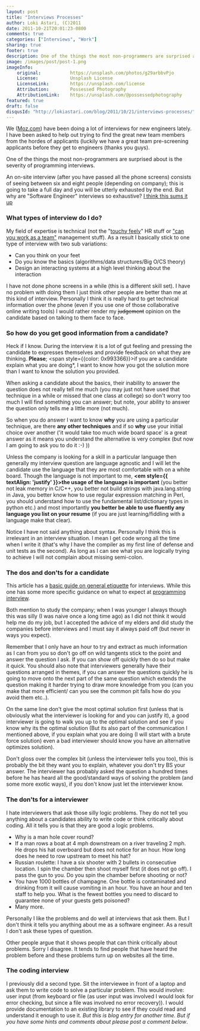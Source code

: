 ```yaml
---
layout: post
title: "Interviews Processes"
author: Loki Astari, (C)2011
date: 2011-10-21T20:01:23-0800
comments: true
categories: ["Interviews", "Work"]
sharing: true
footer: true
description: One of the things the most non-programmers are surprised about is the severity of programming interviews. So why are they so intense?
image: /images/post/post-1.png
imageInfo:
    original:           https://unsplash.com/photos/g29arbbvPjo
    License:            Unsplash License
    LicenseLink:        https://unsplash.com/license
    Attribution:        Possessed Photography
    AttributionLink:    https://unsplash.com/@possessedphotography
featured: true
draft: false
disqusId: "http://lokiastari.com/blog/2011/10/21/interviews-processes/"
---
```


We ([Moz.com](https://Moz.com)) have been doing a lot of interviews for new engineers lately. I have been asked to help out trying to find the great new team members from the hordes of applicants (luckily we have a great team pre-screening applicants before they get to engineers (thanks you guys).

One of the things the most non-programmers are surprised about is the severity of programming interviews.

An on-site interview (after you have passed all the phone screens) consists of seeing between six and eight people (depending on company); this is going to take a full day and you will be utterly exhausted by the end.
But why are "Software Engineer" interviews so exhaustive? [I think this sums it up](https://programmers.stackexchange.com/questions/47778/why-are-sw-engineering-interviews-disproportionately-difficult-vs-research-inte/47784#47784)

### What types of interview do I do?
My field of expertise is technical (not the "[touchy feely](https://blog.sironaconsulting.com/sironasays/2011/03/is-your-hr-manager-more-miss-marple-or-hr-20-fun-infographic.html)" HR stuff or ["can you work as a team"](https://imgur.com/gallery/4D6wd) management stuff). As a result I basically stick to one type of interview with two sub variations:

* Can you think on your feet
 * Do you know the basics (algorithms/data structures/Big O/CS theory)
 * Design an interacting systems at a high level thinking about the interaction

I have not done phone screens in a while (this is a different skill set). I have no problem with doing them I just think other people are better than me at this kind of interview. Personally I think it is really hard to get technical information over the phone (even if you use one of those collaborative online writing tools) I would rather render my ~~judgement~~ opinion on the candidate based on talking to them face to face.

### So how do you get good information from a candidate?
Heck if I know. During the interview it is a lot of gut feeling and pressing the candidate to expresses themselves and provide feedback on what they are thinking. **Please**; <span style={{color: 0x993366}}>if you are a candidate explain what you are doing*</span>, I want to know how you got the solution more than I want to know the solution you provided.

 When asking a candidate about the basics, their inability to answer the question does not really tell me much (you may just not have used that technique in a while or missed that one class at college) so don't worry too much I will find something you can answer; but note, your ability to answer the question only tells me a little more (not much).

So when you do answer I want to know **why** you are using a particular technique, are there **any other techniques** and if so **why** use your initial choice over another ('it would take too much wide board space' is a great answer as it means you understand the alternative is very complex (but now I am going to ask you to do it :-) ))

Unless the company is looking for a skill in a particular language then generally my interview question are language agnostic and I will let the candidate use the language that they are most comfortable with on a white board. Though the language is not important to me, **<em style={{ textAlign: 'justify' }}>the usage of the language is important</em>** (you better not leak memory in C/C++, you better not build strings with java.lang.string in Java, you better know how to use regular expression matching in Perl, you should understand how to use the fundamental list/dictionary types in python etc.) and most importantly **you better be able to use fluently any language you list on your resume** (if you are just learning/fiddling with a language make that clear).

Notice I have not said anything about syntax. Personally I think this is irrelevant in an interview situation. I mean I get code wrong all the time when I write it (that's why I have the compiler as my first line of defense and unit tests as the second). As long as I can see what you are logically trying to achieve I will not complain about missing semi-colon.

### The dos and don'ts for a candidate
This article has a [basic guide on general etiquette](https://jobs.aol.com/articles/2011/09/12/tips-for-interviews-interviewing-etiquette-infographic/) for interviews. While this one has some more specific guidance on what to expect at [programming interview](https://programmers.stackexchange.com/questions/80065/preparing-for-interviews/80073#80073).

Both mention to study the company; when I was younger I always though this was silly (I was naive once a long time ago) as I did not think it would help me do my job, but I accepted the advice of my elders and did study the companies before interviews and I must say it always paid off (but never in ways you expect).

Remember that I only have an hour to try and extract as much information as I can from you so don't go off on wild tangents stick to the point and answer the question I ask. If you can show off quickly then do so but make it quick. You should also note that interviewers generally have their questions arranged in themes, if you can answer the questions quickly he is going to move onto the next part of the same question which extends the question making it harder trying to draw more knowledge from you (can you make that more efficient/ can you see the common pit falls how do you avoid them etc..).

On the same line don't give the most optimal solution first (unless that is obviously what the interviewer is looking for and you can justify it), a good interviewer is going to walk you up to the optimal solution and see if you know why its the optimal solution (But its also part of the communication I mentioned above, if you explain what you are doing (I will start with a brute force solution) even a bad interviewer should know you have an alternative optimizes solution).

Don't gloss over the complex bit (unless the interviewer tells you too), this is probably the bit they want you to explain, whatever you don't try BS your answer. The interviewer has probably asked the question a hundred times before he has heard all the good/standard ways of solving the problem (and some more exotic ways), if you don't know just let the interviewer know.

### The don'ts for a interviewer
I hate interviewers that ask those silly logic problems. They do not tell you anything about a candidates ability to write code or think critically about coding. All it tells you is that they are good a logic problems.

* Why is a man hole cover round?
* If a man rows a boat at 4 mph downstream on a river traveling 2 mph. He drops his hat overboard but does not notice for an hour. How long does he need to row upstream to meet his hat?
* Russian roulette: I have a six shooter with 2 bullets in consecutive location. I spin the chamber then shoot myself first (it does not go off). I pass the gun to you. Do you spin the chamber before shooting or not?
* You have 1000 bottles of champagne. One bottle is contaminated and drinking from it will cause vomiting in an hour. You have an hour and ten staff to help you. What is the fewest bottles you need to discard to guarantee none of your guests gets poisoned?
* Many more.

Personally I like the problems and do well at interviews that ask them. But I don't think it tells you anything about me as a software engineer. As a result I don't ask these types of question.

Other people argue that it shows people that can think critically about problems. Sorry I disagree. It tends to find people that have heard the problem before and these problems turn up on websites all the time.

### The coding interview
I previously did a second type. Sit the interviewee in front of a laptop and ask them to write code to solve a particular problem. This would involve: user input (from keyboard or file (as user input was involved I would look for error checking, but since a file was involved no error recovery)). I would provide documentation to an existing library to see if they could read and understand it enough to use it. *But this is blog entry for another time. But if you have some hints and comments about please post a comment below*.
